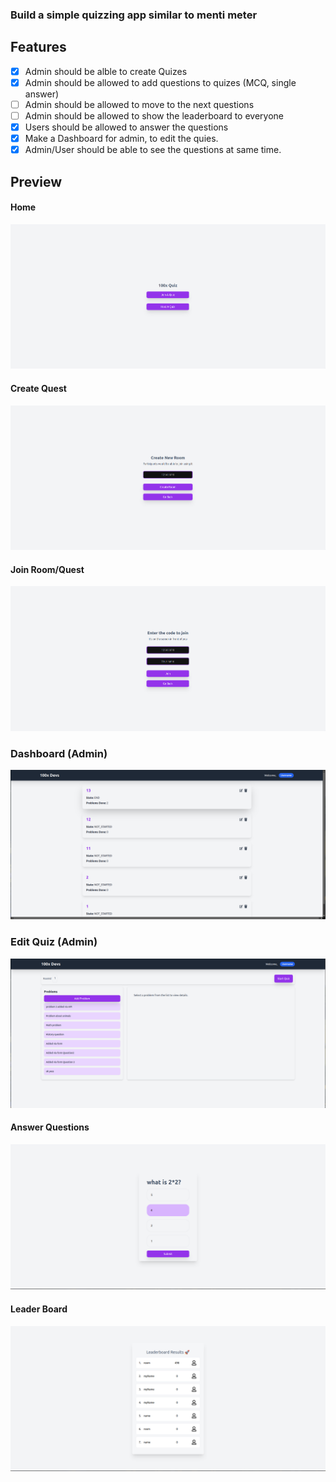 ### Build a simple quizzing app similar to menti meter

## Features

- [X] Admin should be alble to create Quizes
- [X] Admin should be allowed to add questions to quizes (MCQ, single answer)
- [ ] Admin should be allowed to move to the next questions
- [ ] Admin should be allowed to show the leaderboard to everyone
- [X] Users should be allowed to answer the questions
- [X] Make a Dashboard for admin, to edit the quies.
- [X] Admin/User should be able to see the questions at same time.

## Preview

#### Home 
![](images/preview/Home.png)
#### Create Quest
![](images/preview/createQuest.png)
#### Join Room/Quest
![](images/preview/JoinRoom.png)
### Dashboard (Admin)
![](images/preview/Dashboard.png)
### Edit Quiz (Admin)
![](images/preview/QuizEdit.png)
#### Answer Questions
![](images/preview/Quiz.png)
#### Leader Board
![](images/preview/LeaderBoard.png)